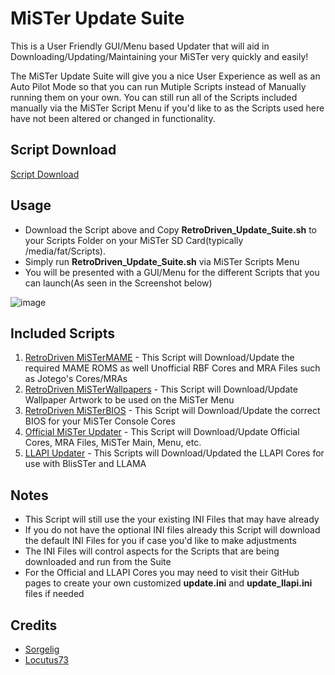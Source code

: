 # MiSTer Update Suite
This is a User Friendly GUI/Menu based Updater that will aid in Downloading/Updating/Maintaining your MiSTer very quickly and easily!

The MiSTer Update Suite will give you a nice User Experience as well as an Auto Pilot Mode so that you can run Mutiple Scripts instead of Manually running them on your own. You can still run all of the Scripts included manually via the MiSTer Script Menu if you'd like to as the Scripts used here have not been altered or changed in functionality.

## Script Download

<a href="https://github.com/RetroDriven/MiSTerUpdateSuite/releases/download/1.0/RetroDriven_Update_Suite.sh"> Script Download </a>

## Usage ##
* Download the Script above and Copy <b>RetroDriven_Update_Suite.sh</b> to your Scripts Folder on your MiSTer SD Card(typically /media/fat/Scripts).
* Simply run <b>RetroDriven_Update_Suite.sh</b> via MiSTer Scripts Menu
* You will be presented with a GUI/Menu for the different Scripts that you can launch(As seen in the Screenshot below)

![image](https://github.com/RetroDriven/MiSTerUpdateSuite/blob/master/DO%20NOT%20DOWNLOAD/Screenshot.png)

## Included Scripts ##
1. <a href="https://github.com/RetroDriven/MiSTerMAME">RetroDriven MiSTerMAME</a> - This Script will Download/Update the required MAME ROMS as well Unofficial RBF Cores and MRA Files such as Jotego's Cores/MRAs
2. <a href="https://github.com/RetroDriven/MiSTerWallpapers">RetroDriven MiSTerWallpapers</a> - This Script will Download/Update Wallpaper Artwork to be used on the MiSTer Menu
3. <a href="https://github.com/RetroDriven/MiSTerBIOS">RetroDriven MiSTerBIOS</a> - This Script will Download/Update the correct BIOS for your MiSTer Console Cores
4. <a href="https://github.com/MiSTer-devel/Updater_script_MiSTer">Official MiSTer Updater</a> - This Script will Download/Update Official Cores, MRA Files, MiSTer Main, Menu, etc.
5. <a href="https://github.com/MiSTer-LLAPI/Updater_script_MiSTer">LLAPI Updater</a> - This Scripts will Download/Updated the LLAPI Cores for use with BlisSTer and LLAMA

## Notes ##
* This Script will still use the your existing INI Files that may have already
* If you do not have the optional INI files already this Script will download the default INI Files for you if case you'd like to make adjustments
* The INI Files will control aspects for the Scripts that are being downloaded and run from the Suite
* For the Official and LLAPI Cores you may need to visit their GitHub pages to create your own customized <b>update.ini</b> and <b>update_llapi.ini</b> files if needed

## Credits ##
* <a href="https://github.com/MiSTer-devel/Main_MiSTer/wiki">Sorgelig</a>
* <a href="https://github.com/Locutus73">Locutus73</a>
